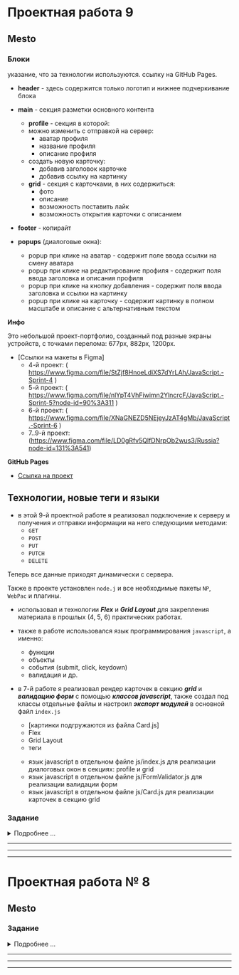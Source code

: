 # Проектная работа 9
## Mesto

### Блоки
указание, что за технологии используются.
ссылку на GitHub Pages.

* **header** - здесь содержится только логотип и нижнее подчеркивание блока
* **main** - секция разметки основного контента
    * **profile** - секция в которой:
    - можно изменить с отправкой на сервер:
      - аватар профиля
      - название профиля
      - описание профиля
    - создать новую карточку:
      - добавив заголовок карточке
      - добавив ссылку на картинку 
    * **grid** - секция с карточками, в них содержиться:
      - фото
      - описание
      - возможность поставить лайк
      - возможность открытия карточки с описанием
* **footer** - копирайт

* **popups** (диалоговые окна):
  - popup при клике на аватар - содержит поле ввода ссылки на смену аватара
  - popup при клике на редактирование профиля - содержит поля ввода заголовка и описания профиля 
  - popup при клике на кнопку добавления - содержит поля ввода заголовка и ссылки на картинку
  - popup при клике на карточку - содержит картинку в полном масштабе и описание с альтернативным текстом

**Инфо**

Это небольшой проект-портфолио, созданный под разные экраны устройств, с точками перелома: 677px, 882px, 1200px.

* [Ссылки на макеты в Figma] 
  * 4-й проект: ( https://www.figma.com/file/StZjf8HnoeLdiXS7dYrLAh/JavaScript.-Sprint-4 )
  * 5-й проект: ( https://www.figma.com/file/nlYpT4VhFiwimn2YlncrcF/JavaScript.-Sprint-5?node-id=90%3A311 )
  * 6-й проект: ( https://www.figma.com/file/XNaGNEZD5NEjeyJzAT4gMb/JavaScript.-Sprint-6 )
  * 7..9-й проект: (https://www.figma.com/file/LD0gRfv5QlfDNrpOb2wus3/Russia?node-id=131%3A541)

**GitHub Pages**

* [Ссылка на проект](https://stanislav-vasilevich.github.io/mesto/)

## Технологии, новые теги и языки

* в этой 9-й проектной работе я реализовал подключение к серверу и получения и отправки информации на него следующими методами:
  - ```GET```
  - ```POST```
  - ```PUT```
  - ```PUTCH```
  - ```DELETE```

Теперь все данные приходят динамически с сервера.
  
Также в проекте установлен ```node.j``` и все необходимые пакеты ```NP```, ```WebPac``` и плагины.  

* использовал и технологии ***Flex*** и ***Grid Layout*** для закрепления материала в прошлых (4, 5, 6) практических работах.

* также в работе использовался язык программирования ```javascript```, а именно: 
  * функции
  * объекты 
  * события (submit, click, keydown)
  * валидация и др.

* в 7-й работе я реализовал рендер карточек в секцию ***grid*** и ***валидацию форм*** с помощью ***классов javascript***, также создал под классы отдельные файлы и настроил ***экспорт модулей*** в основной файл ```index.js```

  * [картинки подгружаются из файла Card.js]
  * Flex
  * Grid Layout
  * теги <form>
  * язык javascript в отдельном файле js/index.js для реализации диалоговых окон в секциях: profile и grid
  * язык javascript в отдельном файле js/FormValidator.js для реализации валидации форм
  * язык javascript в отдельном файле js/Card.js для реализации карточек в секцию grid

### Задание
<details>
<summary>Подробнее ...</summary>
# Проектная работа 9
В проектной работе этого спринта вы подключите проект Mesto к серверу.

![В этом спринте проект оживёт](https://pictures.s3.yandex.net/resources/Screen_Shot_2020-06-18_at_4.18.50_PM_1592653422.png)

## Необходимая информация

Для выполнения задания этого спринта вам понадобится дополнительная информация — ваш личный токен и идентификатор вашей группы:

```javascript
c56e30dc-2883-4270-a59e-b2f7bae969c6 — так выглядит токен
cohort-42 — а так идентификатор группы 
```

Вы получите их в личных сообщениях в Slack. Если по какой-то причине вы не получили этих данных, напишите куратору.
Токен нужен для того, чтобы сервер умел различать пользователей. Он принадлежит только вам, не делитесь им с другими студентами.
При авторизации на каком-нибудь сайте, например, в социальной сети, обычно вводят логин и пароль. Эти логин и пароль отправляются на сервер, а сервер взамен присылает уникальный токен. Когда вы делаете к серверу новые запросы, они должны содержать этот токен, чтобы сервер понял, что запросы делаете именно вы.
Вы получили этот токен сразу. Мы пропустили шаг с обменом логина и пароля на токен. Иначе всю неделю пришлось бы потратить только на его реализацию.

## Как сделать запрос к серверу

Адрес сервера проекта Mesto: [https://mesto.nomoreparties.co.](https://mesto.nomoreparties.co.)

При каждом запросе нужно передавать токен и идентификатор группы. Вот пример запроса одного студента из группы с идентификатором ```cohort-42```:

```javascript
fetch('https://mesto.nomoreparties.co/v1/cohort-42/cards', {
  headers: {
    authorization: 'c56e30dc-2883-4270-a59e-b2f7bae969c6'
  }
})
  .then(res => res.json())
  .then((result) => {
    console.log(result);
  });
  ```

  Обратите внимание, что при запросе нужно передавать токен в заголовке ```authorization```. Это необходимое условие. Если не передать серверу токен или передать неправильный — сервер ответит ошибкой. Делайте это в каждом запросе.
Идентификатор группы должен быть в URL сразу после ```v1```. Всегда обращайтесь к своей группе. Если обратиться к чужой, сервер вернёт ошибку.

## 1. Загрузка информации о пользователе с сервера

Информация о пользователе должна подгружаться с сервера. Чтобы осуществить это, сделайте GET-запрос на URL (```cohortId``` замените на идентификатор вашей группы):

```javascript
GET https://mesto.nomoreparties.co/v1/cohortId/users/me 
```

При запросе не забудьте передать токен. Если запрос прошёл успешно, в ответе вы получите объект пользователя:

```javascript
{
  "name": "Jacques Cousteau",
  "about": "Sailor, researcher",
  "avatar": "https://pictures.s3.yandex.net/frontend-developer/ava.jpg",
  "_id": "e20537ed11237f86bbb20ccb",
  "cohort": "cohort0"
} 
```

Используйте свойства name, about и avatar в соответствующих элементах шапки страницы. Свойство _id — это идентификатор пользователя, в данном случае вашего.

## 2. Загрузка карточек с сервера

Начальные карточки должны подгружаться с сервера. Для этого сделайте GET-запрос:

```javascript
GET https://mesto.nomoreparties.co/v1/cohortId/cards
```

В ответ придёт JSON с массивом карточек, которые загрузили студенты вашей группы:

```javascript
[
  {
    "likes": [],
    "_id": "5d1f0611d321eb4bdcd707dd",
    "name": "Байкал",
    "link": "https://pictures.s3.yandex.net/frontend-developer/cards-compressed/baikal.jpg",
    "owner": {
      "name": "Jacques Cousteau",
      "about": "Sailor, researcher",
      "avatar": "https://pictures.s3.yandex.net/frontend-developer/ava.jpg",
      "_id": "ef5f7423f7f5e22bef4ad607",
      "cohort": "local"
    },
    "createdAt": "2019-07-05T08:10:57.741Z"
  },
  {
    "likes": [],
    "_id": "5d1f064ed321eb4bdcd707de",
    "name": "Архыз",
    "link": "https://pictures.s3.yandex.net/frontend-developer/cards-compressed/arkhyz.jpg",
    "owner": {
      "name": "Jacques Cousteau",
      "about": "Sailor, researcher",
      "avatar": "https://pictures.s3.yandex.net/frontend-developer/ava.jpg",
      "_id": "ef5f7423f7f5e22bef4ad607",
      "cohort": "local"
    },
    "createdAt": "2019-07-05T08:11:58.324Z"
  }
]
```

Используйте этот массив при отображении предзагруженных карточек, а от предыдущего способа отображения первоначальных карточек избавьтесь.
У каждой карточки есть свойства ```name``` и ```link``` — это заголовок и ссылка на картинку — они понадобятся при отображении каждой отдельной карточки.
Как видите, у карточки также есть идентификатор — свойство ```_id```. Сейчас он вам не нужен, но скоро понадобится.

## 3. Редактирование профиля

Отредактированные данные профиля должны сохраняться на сервере. Для этого отправьте запрос методом PATCH:

```javascript
PATCH https://mesto.nomoreparties.co/v1/cohortId/users/me
```

В заголовках запроса, кроме токена, необходимо отправить Content-Type, а в теле — JSON с двумя свойствами — ```name``` и ```about```. Значениями этих свойств должны быть обновлённые данные пользователя. Вот пример такого запроса:

```javascript
fetch('https://mesto.nomoreparties.co/v1/cohortId/users/me', {
  method: 'PATCH',
  headers: {
    authorization: 'c56e30dc-2883-4270-a59e-b2f7bae969c6',
    'Content-Type': 'application/json'
  },
  body: JSON.stringify({
    name: 'Marie Skłodowska Curie',
    about: 'Physicist and Chemist'
  })
});
```

Если обновление прошло успешно, в теле ответа от сервера вы получите обновлённые данные пользователя:

```javascript
{
  "name": "Marie Skłodowska Curie",
  "about": "Physicist and Chemist",
  "avatar": "https://pictures.s3.yandex.net/frontend-developer/common/ava.jpg",
  "_id": "e20537ed11237f86bbb20ccb",
  "cohort": "cohort0",
}
```

Метод PATCH обычно используют для обновления сущностей, уже существующих на сервере. Обновление информации о пользователе именно такой случай: пользователь уже есть, нужно просто обновить его данные.

## 4. Добавление новой карточки

Чтобы добавить на сервер новую карточку, отправьте POST-запрос:

```javascript
POST https://mesto.nomoreparties.co/v1/cohortId/cards
```

В заголовках запроса, кроме токена, необходимо отправить Content-Type, а в теле — JSON с двумя свойствами — ```name``` и ```link```. В name должно быть название создаваемой карточки, а в ```link``` — ссылка на картинку. Если запрос прошёл успешно, сервер вернёт ответ с объектом новой карточки:

```javascript
  {
    "likes": [],
    "_id": "5d1f0611d321eb4bdcd707dd",
    "name": "Байкал",
    "link": "https://pictures.s3.yandex.net/frontend-developer/cards-compressed/baikal.jpg",
    "owner": {
      "name": "Jacques Cousteau",
      "about": "Sailor, researcher",
      "avatar": "https://pictures.s3.yandex.net/frontend-developer/ava.jpg",
      "_id": "ef5f7423f7f5e22bef4ad607",
      "cohort": "local"
    },
    "createdAt": "2019-07-05T08:10:57.741Z"
  },
```

## 5. Отображение количества лайков карточки

У каждой карточки есть свойство likes — оно содержит массив пользователей, лайкнувших карточку:

```javascript
{
  "likes": [],
  ...другие данные карточки
}
```

Сделайте так, чтобы на каждой карточке было написано, сколько у неё лайков:

![колличество лайков](https://pictures.s3.yandex.net/resources/Screen_Shot_2020-06-18_at_4.18.50_PM_1592653422.png)

Для этого придётся сверстать дополнительный элемент. [Его дизайн есть в Фигме.](https://www.figma.com/file/PSdQFRHoxXJFs2FH8IXViF/JavaScript-9-sprint?node-id=0%3A1)

## 6. Попап удаления карточки

Удаление чего-то, как правило, безвозвратно. Поэтому перед этим действием стоит спросить пользователя, уверен ли он, что хочет удалить карточку. Для этого сделайте новый попап. Он должен открываться по клику на иконку удаления:

![Попап удаления карточки](https://pictures.s3.yandex.net/resources/Screen_Shot_2020-06-18_at_4.57.34_PM_1592654068.png)

[Дизайн попапа есть в Фигме.](https://www.figma.com/file/PSdQFRHoxXJFs2FH8IXViF/JavaScript-9-sprint?node-id=0%3A1)

## 7. Удаление карточки

Прежде чем браться за работу с API, исправьте элемент карточки. Сделайте так, чтобы иконка удаления была только на созданных вами карточках, так как удалять чужие карточки нельзя.

![Если карточка создана не вами, на ней нет иконки корзины](https://pictures.s3.yandex.net/resources/Screen_Shot_2020-06-18_at_4.18.50_PM_1592653422.png)

После того, как сделаете это, реализуйте функциональность удаления карточки. Карточка должна удаляться, если в попапе удаления карточки пользователь нажал «Да».
Чтобы удалить карточку, отправьте DELETE-запрос:

```javascript
DELETE https://mesto.nomoreparties.co/v1/cohortId/cards/cardId
```

Вместо cardId в URL нужно подставить параметр ```_id``` карточки, которую нужно удалить. ```_id``` каждой карточки есть в её JSON:

```javascript
{
  "likes": [],
  "_id": "5d1f0611d321eb4bdcd707dd", — вот он
  ...другие данные карточки
}
```

В итоге, запрос на удаление этой карточки должен выглядеть так:

```javascript
DELETE https://mesto.nomoreparties.co/v1/cohortId/cards/5d1f0611d321eb4bdcd707dd
```

## 8. Постановка и снятие лайка

Чтобы лайкнуть карточку, отправьте PUT-запрос:

```javascript
PUT https://mesto.nomoreparties.co/v1/cohortId/cards/likes/cardId
```

Чтобы убрать лайк, нужно отправить DELETE-запрос с тем же URL:

```javascript
DELETE https://mesto.nomoreparties.co/v1/cohortId/cards/likes/cardId
```

Вместо ```cardId``` в URL нужно подставить свойство ```_id``` соответствующей карточки.
В ответе придёт обновлённый JSON с карточкой. Массив лайков в нём будет уже обновлён.
При постановке и снятии лайка сердечко должно менять цвет, а счётчик лайков увеличиваться или уменьшаться.
Чтобы изменить количество лайков, нужно прибавить или отнять единицу от актуального количества. Рекомендуем брать это количество из ответа сервера, а не из вёрстки. Иначе возникнут ошибки, когда в одно и то же время два пользователя лайкнут одну карточку.

## 9. Обновление аватара пользователя

Чтобы сменить аватар, отправьте такой PATCH-запрос:

```javascript
PATCH https://mesto.nomoreparties.co/v1/cohortId/users/me/avatar
```

В теле запроса передайте JSON с единственным свойством — ```avatar```. Это свойство должно хранить ссылку на новый аватар. Если отправить не ссылку, сервер вернёт ошибку.
При наведении указателя мыши на аватар, на нём должна появляться иконка редактирования:

![иконка редактирования профиля](https://pictures.s3.yandex.net/resources/Screen_Shot_2020-06-18_at_5.22.48_PM_1592654397.png)

А при клике, открываться форма. Эту форму нужно сделать. В ней должно быть одно поле — ссылка на новый аватар:

![форма редактирования аватара профиля](https://pictures.s3.yandex.net/resources/Screen_Shot_2020-06-18_at_5.46.36_PM_1592654421.png)

Иконка редактирования аватара и форма загрузки [есть в Фигме.](https://www.figma.com/file/PSdQFRHoxXJFs2FH8IXViF/JavaScript-9-sprint?node-id=0%3A1)

## 10. Улучшенный UX всех форм

Поработайте над UX. При редактировании профиля уведомите пользователя о процессе загрузки, поменяв текст кнопки на: «Сохранение...», пока данные загружаются:

![процесс загрузки в форме](https://pictures.s3.yandex.net/resources/Screen_Shot_2020-06-18_at_6.03.28_PM_1592654465.png)

Сделайте то же самое для формы добавления новой карточки и обновления аватара.

### Требования к коду

Для работы с API создайте класс ```Api```. Все запросы должны быть методами этого класса:

```javascript
class Api {
  constructor(options) {
    // тело конструктора
  }

  getInitialCards() {
    // ...
  }

  // другие методы работы с API
}

const api = new Api({
  baseUrl: 'https://mesto.nomoreparties.co/v1/cohort-42',
  headers: {
    authorization: 'c56e30dc-2883-4270-a59e-b2f7bae969c6',
    'Content-Type': 'application/json'
  }
});
```

### Общие комментарии

**1. Не забывайте проверять, всё ли в порядке с ответом.** Можно использовать ```res.ok``` или ```res.status```:

```javascript
getInitialCards() {
  return fetch('https://mesto.nomoreparties.co/v1/cohort-42/cards', {
    headers: {
      authorization: 'c56e30dc-2883-4270-a59e-b2f7bae969c6'
    }
  })
    .then(res => {
      if (res.ok) {
        return res.json();
      }
    });
}
```

**2. Учитывайте случай, когда сервер вернул ошибку.**

```javascript
getInitialCards() {
  return fetch('https://mesto.nomoreparties.co/v1/cohort-42/cards', {
    headers: {
      authorization: 'c56e30dc-2883-4270-a59e-b2f7bae969c6'
    }
  })
    .then(res => {
      if (res.ok) {
        return res.json();
      }

      // если ошибка, отклоняем промис
      return Promise.reject(`Ошибка: ${res.status}`);
    });
}
```

**3. Обрабатывайте ошибки, попадающие в catch.** Если запрос не ушёл на сервер, или тот не ответил, сработает блок ```catch```. Обрабатывайте ошибку внутри этого блока. Если нет времени писать сложную логику, хотя бы просто выведите ошибку в консоль.

```javascript
api.getInitialCards()
  .then((result) => {
    // обрабатываем результат
  })
  .catch((err) => {
    console.log(err); // выведем ошибку в консоль
  });
  ```

**4. Пользуйтесь вкладкой Network для просмотра запросов.** При отправке запросов держите вкладку Network открытой. Отфильтруйте в ней XHR запросы. Это позволит оперативно следить, что приходит в ответе от сервера.

### Если проблемы с «Фигмой»

У «Фигмы» есть ограничение на количество одновременных посетителей. Может оказаться, что в макет зашло слишком много студентов, и «Фигма» вас не пустит. Чтобы этого избежать, скачайте копию макета к себе. Легче всего это сделать из [приложения Figma для компьютера](https://www.figma.com/downloads/). После авторизации вы сможете скачать копию проекта с расширением ```.fig```.

![Сохранение проекта на компьютер](https://pictures.s3.yandex.net/resources/Untitled_1592654537.png)

Импортировать файл обратно в «Фигму» можно нажав иконку ”import“ в правом верхнем углу.

![Импорт файла в «Фигму»](https://pictures.s3.yandex.net/resources/import_1592654673.png)

Файл загрузится на вашу личную доску. Комментарии пропадут, но всё необходимое для работы над макетом всегда будет под рукой.

### Чеклист

Не забудьте проверить себя по чеклисту: [https://code.s3.yandex.net/web-developer/checklists/new-program/checklist-9/index.html](https://code.s3.yandex.net/web-developer/checklists/new-program/checklist-9/index.html)
</details>

---
---
---


# Проектная работа № 8
## Mesto
### Задание
<details>
<summary>Подробнее ...</summary>
# Проектная работа 8
В проектной работе этого спринта вы продолжите заниматься рефакторингом. Создадите ещё несколько классов и настроите связи между ними. В завершении проектной работы нужно будет настроить сборку проекта Вебпаком.
## Создайте класс ```Section```
Создайте класс ```Section```, который отвечает за отрисовку элементов на странице. Этот класс:
- Первым параметром конструктора принимает объект с двумя свойствами: ```items``` и ```renderer```. Свойство ```items``` — это массив данных, которые нужно добавить на страницу при инициализации класса. Свойство ```renderer``` — это функция, которая отвечает за создание и отрисовку данных на странице.
- Второй параметр конструктора — селектор контейнера, в который нужно добавлять созданные элементы.
Содержит публичный метод, который отвечает за отрисовку всех элементов. Отрисовка каждого отдельного элемента должна осуществляться функцией ```renderer```.
- Содержит публичный метод ```addItem```, который принимает DOM-элемент и добавляет его в контейнер.
У класса ```Section``` нет своей разметки. Он получает разметку через функцию-колбэк и вставляет её в контейнер.
## Создайте класс ```Popup```
Создайте класс Popup, который отвечает за открытие и закрытие попапа. Этот класс:
- Принимает в конструктор единственный параметр — селектор попапа.
- Содержит публичные методы ```open``` и ```close```, которые отвечают за открытие и закрытие попапа.
- Содержит приватный метод ```_handleEscClose```, который содержит логику закрытия попапа клавишей Esc.
- Содержит публичный метод ```setEventListeners```, который добавляет слушатель клика иконке закрытия попапа.
## Создайте класс PopupWithImage
Создайте класс ```PopupWithImage```, который наследует от ```Popup```. Этот класс должен перезаписывать родительский метод ```open```. В методе ```open``` класса ```PopupWithImage``` нужно вставлять в попап картинку и атрибут ```src``` изображения и подпись к картинке.
## Создайте класс PopupWithForm
Создайте класс ```PopupWithForm```, который наследует от ```Popup```. Этот класс:
- Кроме селектора попапа принимает в конструктор колбэк сабмита формы.
- Содержит приватный метод ```_getInputValues```, который собирает данные всех полей формы.
- Перезаписывает родительский метод ```setEventListeners```. Метод ```setEventListeners``` класса ```PopupWithForm``` должен не только добавлять обработчик клика иконке закрытия, но и добавлять обработчик сабмита формы.
- Перезаписывает родительский метод ```close```, так как при закрытии попапа форма должна ещё и сбрасываться.
Для каждого попапа создавайте свой экземпляр класса ```PopupWithForm```.
## Создайте класс ```UserInfo```
Класс ```UserInfo``` отвечает за управление отображением информации о пользователе на странице. Этот класс:
- Принимает в конструктор объект с селекторами двух элементов: элемента имени пользователя и элемента информации о себе.
- Содержит публичный метод ```getUserInfo```, который возвращает объект с данными пользователя. Этот метод пригодится когда данные пользователя нужно будет подставить в форму при открытии.
- Содержит публичный метод ```setUserInfo```, который принимает новые данные пользователя и добавляет их на страницу.
## Преобразуйте класс ```Card```
Свяжите класс ```Card``` c попапом. Сделайте так, чтобы Card принимал в конструктор функцию ```handleCardClick```. Эта функция должна открывать попап с картинкой при клике на карточку.
## Создайте файл ```.gitignore```
Следующим заданием будет инициализация npm и настройка Webpack. Это значит, что в проекте появятся папки ```node_modules``` и ```dist```. Эти папки не принято добавлять в git-репозиторий, так как любой разработчик может сгенерировать их у себя на компьютере. Для этого достаточно иметь ```package.json```.
Чтобы ```node_modules``` и ```dist``` не попадали в репозиторий, нужно научить git их игнорировать. Для этого в корне проекта создайте файл ```.gitignore``` и добавьте в него две строки:

```javascript
node_modules
dist
```

Сохраните файл. Теперь git не будет обращать внимание на эти папки.

Примечание: перед тем, как отправить проект на код-ревью, добавьте ```node_modules``` в файл ```.gitignore```. Иначе проект не загрузится или ревьюер отклонит его от проверки.
## Настройте сборку Вебпаком
1. Инициализируйте **npm** в проекте.
2. Установите ```webpack```, ```webpack-cli``` и ```webpack-dev-server```.
3. Настройте две сборки: ```build``` и ```dev```. Создайте соответствующие скрипты в ```package.json```. Скрипт ```build``` должен пересоздавать папку ```dist``` с собранным проектом. Скрипт ```dev``` запускать проект на локальном сервере.
4. Настройте минификацию и транспиляцию JS бабелем. Из ```index.html``` уберите теги ```script``` с подключением скриптов. Вебпак должен собирать весь JavaScript в один файл и автоматически добавлять в HTML тег script со ссылкой на него.
5. Настройте обработку CSS: в HTML больше не должно быть тега ```link``` со ссылкой на CSS-файл. За обработку и подключение CSS должен отвечать Webpack.
6. Настройте минификацию CSS и автоматическое добавление вендорных префиксов.
7. Настройте обработку изображений и шрифтов.
8. Настройте обработку HTML: если в HTML есть ссылки на локальные картинки, при сборке всё должно работать.

HTML, CSS и JS-файлы должны быть в папке ```src```. Итоговая структура проекта должна быть такой:

![Итоговая структура проекта](https://pictures.s3.yandex.net/resources/iMac_-_3_1591519690.png)

Требования к коду
- Добавьте в проект классы ```Section```, ```Popup```, ```PopupWithForm```, ```PopupWithImage``` и ```UserInfo```. Каждый из них выполняет строго одну задачу. Всё, что относится к решению этой задачи, находится внутри класса.
- Если классы нужно связать друг с другом, делайте это передаваемой в конструктор функцией-колбэком.
- Все классы должны быть вынесены в отдельные файлы.
- В файле ```index.js``` должно остаться только создание классов и добавление некоторых обработчиков.

## Чеклист
Не забудьте проверить себя по чеклисту: [https://code.s3.yandex.net/web-developer/checklists/new-program/checklist-8/index.html](https://code.s3.yandex.net/web-developer/checklists/new-program/checklist-8/index.html)
</details>

---
---
---